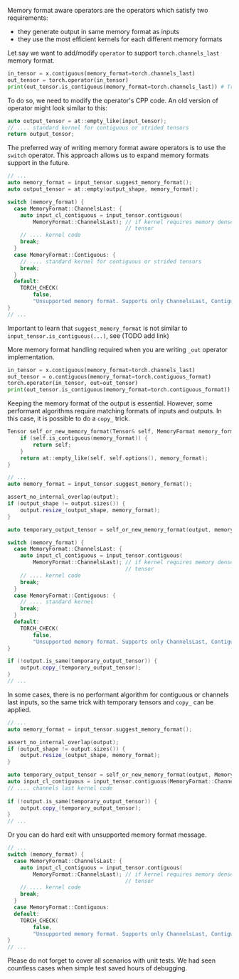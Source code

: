 Memory format aware operators are the operators which satisfy two requirements:
- they generate output in same memory format as inputs
- they use the most efficient kernels for each different memory formats

Let say we want to add/modify `operator` to support `torch.channels_last` memory format.

```python
in_tensor = x.contiguous(memory_format=torch.channels_last)
out_tensor = torch.operator(in_tensor) 
print(out_tensor.is_contiguous(memory_format=torch.channels_last)) # True
```

To do so, we need to modify the operator's CPP code. An old version of operator might look similar to this:

```cpp
auto output_tensor = at::empty_like(input_tensor);
// .... standard kernel for contiguous or strided tensors
return output_tensor;
```

The preferred way of writing memory format aware operators is to use the `switch` operator. This approach allows us to expand memory formats support in the future.

```cpp
// ...
auto memory_format = input_tensor.suggest_memory_format();
auto output_tensor = at::empty(output_shape, memory_format);

switch (memory_format) {
  case MemoryFormat::ChannelsLast: {
    auto input_cl_contiguous = input_tensor.contiguous(
        MemoryFormat::ChannelsLast); // if kernel requires memory dense
                                     // tensor
    // .... kernel code
    break;
  }
  case MemoryFormat::Contiguous: {
    // .... standard kernel for contiguous or strided tensors
    break;
  }
  default:
    TORCH_CHECK(
        false,
        "Unsupported memory format. Supports only ChannelsLast, Contiguous");
}
// ...
```

Important to learn that `suggest_memory_format` is not similar to `input_tensor.is_contiguous(...)`, see (TODO add link)

More memory format handling required when you are writing `_out` operator implementation.

```python
in_tensor = x.contiguous(memory_format=torch.channels_last)
out_tensor = o.contiguous(memory_format=torch.contiguous_format)
torch.operator(in_tensor, out=out_tensor) 
print(out_tensor.is_contiguous(memory_format=torch.contiguous_format)) # True
```

Keeping the memory format of the output is essential. However, some performant algorithms require matching formats of inputs and outputs. In this case, it is possible to do a `copy_` trick.

```cpp
Tensor self_or_new_memory_format(Tensor& self, MemoryFormat memory_format) {
    if (self.is_contiguous(memory_format)) {
        return self;
    }
    return at::empty_like(self, self.options(), memory_format);
}
```

```cpp
// ...
auto memory_format = input_tensor.suggest_memory_format();

assert_no_internal_overlap(output);
if (output_shape != output.sizes()) {
    output.resize_(output_shape, memory_format);
}

auto temporary_output_tensor = self_or_new_memory_format(output, memory_format); 

switch (memory_format) {
  case MemoryFormat::ChannelsLast: {
    auto input_cl_contiguous = input_tensor.contiguous(
        MemoryFormat::ChannelsLast); // if kernel requires memory dense
                                     // tensor
    // .... kernel code
    break;
  }
  case MemoryFormat::Contiguous: {
    // .... standard kernel
    break;
  }
  default:
    TORCH_CHECK(
        false,
        "Unsupported memory format. Supports only ChannelsLast, Contiguous");
}

if (!output.is_same(temporary_output_tensor)) {
    output.copy_(temporary_output_tensor);
}
// ...
```

In some cases, there is no performant algorithm for contiguous or channels last inputs, so the same trick with temporary tensors and `copy_` can be applied.

```cpp
// ...
auto memory_format = input_tensor.suggest_memory_format();

assert_no_internal_overlap(output);
if (output_shape != output.sizes()) {
    output.resize_(output_shape, memory_format);
}

auto temporary_output_tensor = self_or_new_memory_format(output, MemoryFormat::ChannelsLast);
auto input_cl_contiguous = input_tensor.contiguous(MemoryFormat::ChannelsLast); 
// .... channels last kernel code
 
if (!output.is_same(temporary_output_tensor)) {
    output.copy_(temporary_output_tensor);
}
// ...
```

Or you can do hard exit with unsupported memory format message.

```cpp
// ...
switch (memory_format) {
  case MemoryFormat::ChannelsLast: {
    auto input_cl_contiguous = input_tensor.contiguous(
        MemoryFormat::ChannelsLast); // if kernel requires memory dense
                                     // tensor
    // .... kernel code
    break;
  }
  case MemoryFormat::Contiguous:
  default:
    TORCH_CHECK(
        false,
        "Unsupported memory format. Supports only ChannelsLast, Contiguous");
}
// ...
```

Please do not forget to cover all scenarios with unit tests. We had seen countless cases when simple test saved hours of debugging.

